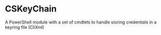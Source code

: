 # CSKeyChain
A PowerShell module with a set of cmdlets to handle storing credentials in a keyring file (CliXml)
